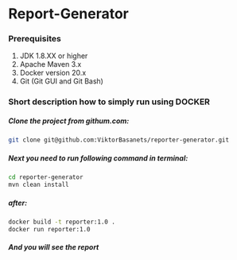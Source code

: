 # Report-Generator
### Prerequisites
1. JDK 1.8.XX or higher
2. Apache Maven 3.x
3. Docker version 20.x
4. Git (Git GUI and Git Bash)
### Short description how to simply run using DOCKER
##### Clone the project from githum.com:
```bash
git clone git@github.com:ViktorBasanets/reporter-generator.git
```
##### Next you need to run following command in terminal:
```bash
cd reporter-generator
mvn clean install
```
##### after:
```bash
docker build -t reporter:1.0 .
docker run reporter:1.0
```
##### And you will see the report